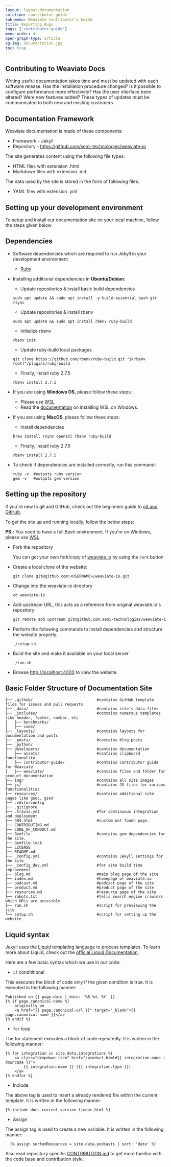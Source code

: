 ```yaml
---
layout: layout-documentation
solution: contributor-guide
sub-menu: Weaviate Contributor's Guide
title: Reporting Bugs 
tags: ['contributor-guide']
menu-order: 4
open-graph-type: article
og-img: documentation.jpg
toc: true
---
```

## Contributing to Weaviate Docs

Writing useful documentation takes time and must be updated with each software release. Has the installation procedure changed? Is it possible to configure performance more effectively? Has the user interface been altered? Were new features added? These types of updates must be communicated to both new and existing customers.

## Documentation Framework

Weaviate documentation is made of these components:

* Framework - Jekyll
* Repository - https://github.com/semi-technologies/weaviate-io

The site generates content using the following file types:

* HTML files with extension .html
* Markdown files with extension .md

The data used by the site is stored in the form of following files:

* YAML files with extension .yml

## Setting up your development environment

To setup and install our documentation site on your local machine, follow the steps given below

## Dependencies

* Software dependencies which are required to run Jekyll in your development environment
  
  * [Ruby](https://www.ruby-lang.org/en/documentation/installation/)

* Installing additional dependencies in **Ubuntu/Debian**:
  
  * Update repositories & install basic build dependencies
  
  ```
  sudo apt update && sudo apt install -y build-essential bash git rsync
  ```
  
  * Update repositories & install rbenv

  ```
  sudo apt update && sudo apt install rbenv ruby-build
  ```

  * Initialize rbenv

  ```
  rbenv init
  ```
  
  * Update ruby-build local packages
  
  ```
  git clone https://github.com/rbenv/ruby-build.git "$(rbenv root)"/plugins/ruby-build
  ```

  * Finally, install ruby 2.7.5
  
  ```
  rbenv install 2.7.5
  ```

* If you are using **Windows OS**, please follow these steps:
  
  * Please use [WSL](https://docs.microsoft.com/en-us/windows/wsl/)
  * Read the [documentation](https://docs.microsoft.com/en-us/windows/wsl/install) on installing WSL on Windows.

* If you are using **MacOS**, please follow these steps:
 
  * Install dependencies

  ```
  brew install rsync openssl rbenv ruby-build 
  ```

  * Finally, install ruby 2.7.5

  ```
  rbenv install 2.7.5
  ```

* To check if dependencies are installed correctly, run this command:
  
  ```
  ruby -v  #outputs ruby version
  gem -v   #outputs gem version
  ```

## Setting up the repository

If you're new to git and GitHub, check out the beginners guide to [git and GitHub](./git-and-github.html).
  
To get the site up and running locally, follow the below steps:

  **PS.:** You need to have a full Bash environment. If you're on Windows, please use [WSL](https://docs.microsoft.com/en-us/windows/wsl/).

* Fork the repository
  
  You can get your own fork/copy of [weaviate.io](https://github.com/semi-technologies/weaviate-io) by using the `Fork` button

* Create a local clone of the website:
  ```
  git clone git@github.com:<USERNAME>/weaviate-io.git
  ```
* Change into the weaviate-io directory
  ```
  cd weaviate-io
  ```
* Add upstream URL, this acts as a reference from original weaviate.io's repository
  ```bash
  git remote add upstream git@github.com:semi-technologies/weaviate-io.git
  ```
* Perform the following commands to install dependencies and structure the website properly:
  ```
  ./setup.sh
  ```
* Build the site and make it available on your local server
  ```
  ./run.sh
  ```
* Browse [http://localhost:4000](http://localhost:4000) to view the website.

## Basic Folder Structure of Documentation Site

```
├── .github/                            #contains GitHub template files for issues and pull requests
├── _data/                              #contains site's data files
├── _includes/                          #contains numerous templates like header, footer, navbar, etc
│   ├── benchmarks/                     
│   ├── code/                     
├── _layouts/                           #contains layouts for documentation and posts
├── _posts/                             #contains blog posts
├── _python/                        
├── developers/                         #contains documentation
│   ├── assets/                         #contains clipboard functionality
│   ├── contributor-guide/              #contains contributor guide for Weaviate
│   ├── weaviate/                       #contains files and folder for product documentation 
├── img/                                #contains all site images
├── js/                                 #contains JS files for various functionalities
├── resources/                          #contains additional site pages like gsoc, gsod
├── .editorconfig
├── .gitignore
├── .travis.yml                         #for continuous integration and deployment
├── 404.html                            #custom not found page.
├── CONTRIBUTING.md
├── CODE_OF_CONDUCT.md
├── Gemfile                             #contains gem dependencies for the site.
├── Gemfile.lock
├── LICENSE
├── README.md
├── _config.yml                         #contains Jekyll settings for the site
├── _config_dev.yml                     #for site build time improvement
├── blog.md                             #main blog page of the site
├── index.md                            #homepage of weaviate.io
├── podcast.md                          #podcast page of the site
├── product.md                          #product page of the site
├── resources.md                        #resource page of the site
├── robots.txt                          #tells search engine crawlers which URLs are accesible
├── run.sh                              #script for previewing the site
└── setup.sh                            #script for setting up the website
```

## Liquid syntax

Jekyll uses the [Liquid](https://shopify.github.io/liquid/) templating language to process templates. To learn more about Liquid, check out the [official Liquid Documentation](https://shopify.github.io/liquid/).

Here are a few basic syntax which we use in our code:

* `if` condititional

This executes the block of code only if the given condition is true. It is executed in the following manner:

```
Published on {{ page.date | date: '%B %d, %Y' }}
{% if page.canonical-name %}
    originally on
    <a href="{{ page.canonical-url }}" target="_blank">{{ page.canonical-name }}</a>
{% endif %}
```

* `for` loop

The for statement executes a block of code repeatedly. It is wriiten in the following manner:

```
{% for integration in site.data.integrations %}
    <a class="dropdown-item" href="/product.html#{{ integration.name | downcase }}">
        {{ integration.name }} ({{ integration.type }})
    </a>
{% endfor %}
```

* Include

The above tag is used to insert a already rendered file within the current template. It is written in the following manner:

```
{% include docs-current_version_finder.html %}
```

* Assign

The assign tag is used to create a new variable. It is written in the following manner:

```
  {% assign sortedResources = site.data.podcasts | sort: 'date' %}
```  

Also read repository specific [CONTRIBUTION.md](https://github.com/semi-technologies/weaviate-io/blob/main/CONTRIBUTING.md) to get more familiar with the code base and contribution style.